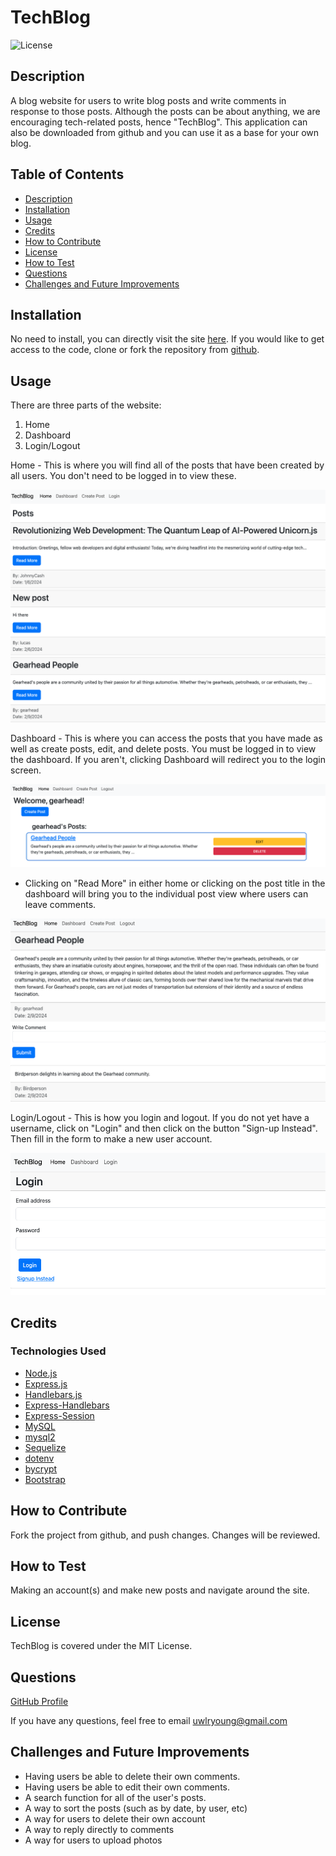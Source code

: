 # TechBlog
![License](https://img.shields.io/badge/License-MIT_License-blue.svg)
  
  ## Description
  A blog website for users to write blog posts and write comments in response to those posts. Although the posts can be about anything, we are encouraging tech-related posts, hence "TechBlog". This application can also be downloaded from github and you can use it as a base for your own blog.
  
  ## Table of Contents 
  - [Description](#description)
  - [Installation](#installation)
  - [Usage](#usage)
  - [Credits](#credits)
  - [How to Contribute](#how-to-contribute)
  - [License](#license)
  - [How to Test](#how-to-test)
  - [Questions](#questions)
  - [Challenges and Future Improvements](#challenges-and-future-improvements)

  ## Installation
  No need to install, you can directly visit the site [here](https://vast-reaches-27780-fa2d1eebad1b.herokuapp.com/). If you would like to get access to the code, clone or fork the repository from [github](https://github.com/uwlryoung/blog-site). 

  ## Usage
  There are three parts of the website: 
  1) Home
  2) Dashboard
  3) Login/Logout
  
  Home - This is where you will find all of the posts that have been created by all users. You don't need to be logged in to view these. 

  ![homepage](/assets/homepage.png)
  
  Dashboard - This is where you can access the posts that you have made as well as create posts, edit, and delete posts. You must be logged in to view the dashboard. If you aren't, clicking Dashboard will redirect you to the login screen. 

  ![dashboard](/assets/dashboard.png)

  - Clicking on "Read More" in either home or clicking on the post title in the dashboard will bring you to the individual post view where users can leave comments. 

  ![comment](/assets/comment.png)
  
  Login/Logout - This is how you login and logout. If you do not yet have a username, click on "Login" and then click on the button "Sign-up Instead". Then fill in the form to make a new user account. 

  ![login/logout](/assets/login.png)

  ## Credits
  ### Technologies Used
  - [Node.js](https://nodejs.org/en)
  - [Express.js](https://expressjs.com/)
  - [Handlebars.js](https://handlebarsjs.com/)
  - [Express-Handlebars](https://www.npmjs.com/package/express-handlebars)
  - [Express-Session](https://www.npmjs.com/package/express-session)
  - [MySQL](https://www.mysql.com/)
  - [mysql2](https://www.npmjs.com/package/mysql2)
  - [Sequelize](https://sequelize.org/)
  - [dotenv](https://www.npmjs.com/package/dotenv)
  - [bycrypt](https://www.npmjs.com/package/bcrypt)
  - [Bootstrap](https://getbootstrap.com/)

  ## How to Contribute
  Fork the project from github, and push changes. Changes will be reviewed. 

   ## How to Test
  Making an account(s) and make new posts and navigate around the site. 

  ## License 
  TechBlog is covered under the MIT License.

  ## Questions
  [GitHub Profile](https://github.com/uwlryoung)

  If you have any questions, feel free to email uwlryoung@gmail.com

  ## Challenges and Future Improvements 
  - Having users be able to delete their own comments. 
  - Having users be able to edit their own comments. 
  - A search function for all of the user's posts. 
  - A way to sort the posts (such as by date, by user, etc)
  - A way for users to delete their own account
  - A way to reply directly to comments
  - A way for users to upload photos  